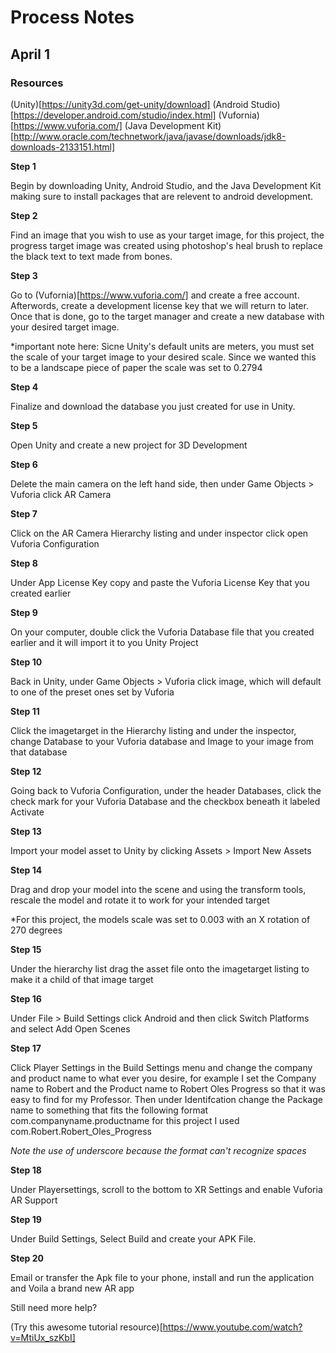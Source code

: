 # Process Notes #

## April 1 ##

### Resources ###

(Unity)[https://unity3d.com/get-unity/download]
(Android Studio)[https://developer.android.com/studio/index.html]
(Vufornia)[https://www.vuforia.com/]
(Java Development Kit)[http://www.oracle.com/technetwork/java/javase/downloads/jdk8-downloads-2133151.html]

**Step 1**

Begin by downloading Unity, Android Studio, and the Java Development Kit making sure to install packages that are relevent to android development. 

**Step 2**

Find an image that you wish to use as your target image, for this project, the progress target image was created using photoshop's heal brush to replace the black text to text made from bones.

**Step 3**

Go to (Vufornia)[https://www.vuforia.com/] and create a free account. Afterwords, create a development license key that we will return to later. Once that is done, go to the target manager and create a new database with your desired target image. 

*important note here: Sicne Unity's default units are meters, you must set the scale of your target image to your desired scale. Since we wanted this to be a landscape piece of paper the scale was set to 0.2794

**Step 4** 

Finalize and download the database you just created for use in Unity.

**Step 5**

Open Unity and create a new project for 3D Development

**Step 6**

Delete the main camera on the left hand side, then under Game Objects > Vuforia click AR Camera

**Step 7**

Click on the AR Camera Hierarchy listing and under inspector click open Vuforia Configuration

**Step 8**

Under App License Key copy and paste the Vuforia License Key that you created earlier

**Step 9**

On your computer, double click the Vuforia Database file that you created earlier and it will import it to you Unity Project

**Step 10**

Back in Unity, under Game Objects > Vuforia click image, which will default to one of the preset ones set by Vuforia

**Step 11**

Click the imagetarget in the Hierarchy listing and under the inspector, change Database to your Vuforia database and Image to your image from that database

**Step 12**

Going back to Vuforia Configuration, under the header Databases, click the check mark for your Vuforia Database and the checkbox beneath it labeled Activate

**Step 13**

Import your model asset to Unity by clicking Assets > Import New Assets

**Step 14**

Drag and drop your model into the scene and using the transform tools, rescale the model and rotate it to work for your intended target

*For this project, the models scale was set to 0.003 with an X rotation of 270 degrees

**Step 15**

Under the hierarchy list drag the asset file onto the imagetarget listing to make it a child of that image target

**Step 16**

Under File > Build Settings click Android and then click Switch Platforms and select Add Open Scenes

**Step 17**

Click Player Settings in the Build Settings menu and change the company and product name to what ever you desire, for example I set the Company name to Robert and the Product name to Robert Oles Progress so that it was easy to find for my Professor. Then under Identifcation change the Package name to something that fits the following format com.companyname.productname for this project I used com.Robert.Robert_Oles_Progress

*Note the use of underscore because the format can't recognize spaces*

**Step 18**

Under Playersettings, scroll to the bottom to XR Settings and enable Vuforia AR Support

**Step 19**

Under Build Settings, Select Build and create your APK File.

**Step 20**

Email or transfer the Apk file to your phone, install and run the application and Voila a brand new AR app

Still need more help? 

(Try this awesome tutorial resource)[https://www.youtube.com/watch?v=MtiUx_szKbI] 
